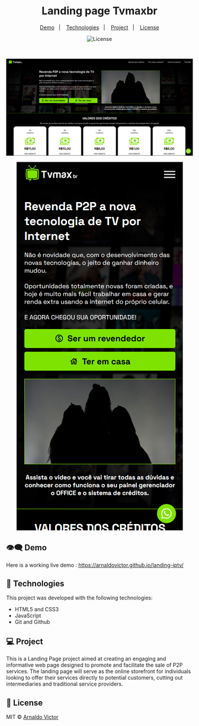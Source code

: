 <h1 align="center"> Landing page Tvmaxbr </h1>

<p align="center">
  <a href="#%EF%B8%8F%EF%B8%8F-demo">Demo</a>&nbsp;&nbsp;&nbsp;|&nbsp;&nbsp;&nbsp;
  <a href="#-technologies">Technologies</a>&nbsp;&nbsp;&nbsp;|&nbsp;&nbsp;&nbsp;
  <a href="#-project">Project</a>&nbsp;&nbsp;&nbsp;|&nbsp;&nbsp;&nbsp;
  <a href="#memo-license">License</a>
</p>

<p align="center">
  <img alt="License" src="https://img.shields.io/static/v1?label=license&message=MIT&color=49AA26&labelColor=000000">
</p>

<br>

<p align="center">
  <img alt="Print da aplicação Dev Links" src=".github/desktop.png">
</p>

<p align="center">
  <img alt="Print da aplicação Dev Links" src=".github/mobile.png">
</p>

## 👁️‍🗨️ Demo

Here is a working live demo : https://arnaldovictor.github.io/landing-iptv/

## 🚀 Technologies

This project was developed with the following technologies:

- HTML5 and CSS3
- JavaScript
- Git and Github

## 💻 Project

This is a Landing Page project aimed at creating an engaging and informative web page designed to promote and facilitate the sale of P2P services. The landing page will serve as the online storefront for individuals looking to offer their services directly to potential customers, cutting out intermediaries and traditional service providers.

## :memo: License

MIT © <a href="https://github.com/ArnaldoVictor">Arnaldo Victor</a>

